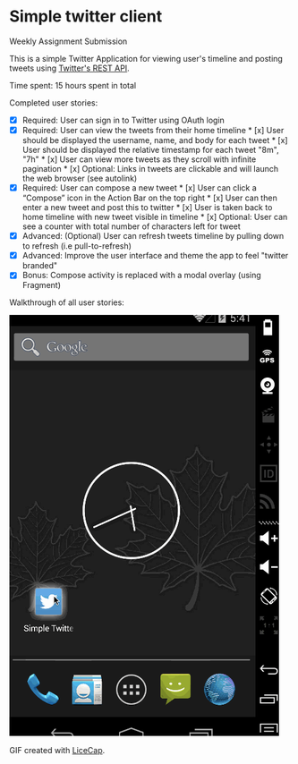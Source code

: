 # Simple twitter client

Weekly Assignment Submission

This is a simple Twitter Application for viewing user's timeline and posting tweets using [Twitter's  REST API](https://dev.twitter.com/rest/public).


Time spent: 15 hours spent in total

Completed user stories:

 * [x] Required: User can sign in to Twitter using OAuth login
 * [x] Required: User can view the tweets from their home timeline
        * [x] User should be displayed the username, name, and body for each tweet
        * [x] User should be displayed the relative timestamp for each tweet "8m", "7h"
        * [x] User can view more tweets as they scroll with infinite pagination
        * [x] Optional: Links in tweets are clickable and will launch the web browser (see autolink)
 * [x] Required: User can compose a new tweet
       * [x] User can click a “Compose” icon in the Action Bar on the top right
       * [x] User can then enter a new tweet and post this to twitter
       * [x] User is taken back to home timeline with new tweet visible in timeline
       * [x] Optional: User can see a counter with total number of characters left for tweet
 * [x] Advanced: (Optional) User can refresh tweets timeline by pulling down to refresh (i.e pull-to-refresh)
 * [x] Advanced: Improve the user interface and theme the app to feel "twitter branded"
 * [x] Bonus: Compose activity is replaced with a modal overlay (using Fragment)

Walkthrough of all user stories:

![Video Walkthrough](demo-simpletwitterclient2.gif)

GIF created with [LiceCap](http://www.cockos.com/licecap/).
